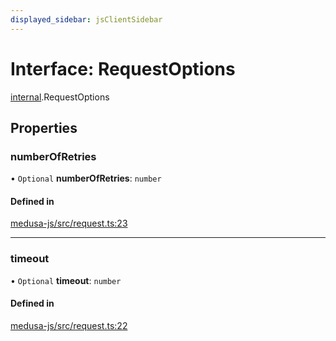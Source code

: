 ```yaml
---
displayed_sidebar: jsClientSidebar
---
```


# Interface: RequestOptions

[internal](../modules/internal.md).RequestOptions

## Properties

### numberOfRetries

• `Optional` **numberOfRetries**: `number`

#### Defined in

[medusa-js/src/request.ts:23](https://github.com/medusajs/medusa/blob/29135c051/packages/medusa-js/src/request.ts#L23)

___

### timeout

• `Optional` **timeout**: `number`

#### Defined in

[medusa-js/src/request.ts:22](https://github.com/medusajs/medusa/blob/29135c051/packages/medusa-js/src/request.ts#L22)
